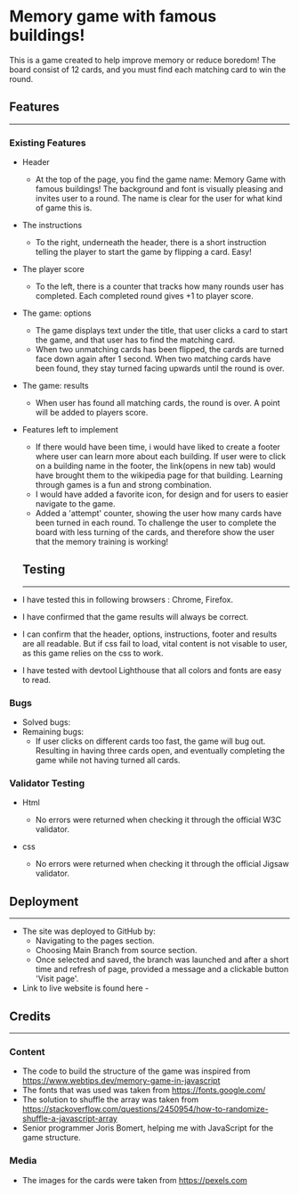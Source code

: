 # Memory game with famous buildings! 

This is a game created to help improve memory or reduce boredom! The board consist of 12 cards, and you must find each matching card to win the round.
## Features
---------------------
### Existing Features
- Header 
    - At the top of the page, you find the game name: Memory Game with famous buildings! The background and font is visually pleasing and invites user to a round. The name is clear for the user for what kind of game this is.  

- The instructions
    - To the right, underneath the header, there is a short instruction telling the player to start the game by flipping a card. Easy!  

- The player score
    - To the left, there is a counter that tracks how many rounds user has completed. Each completed round gives +1 to player score.  

- The game: options
    - The game displays text under the title, that user clicks a card to start the game, and that user has to find the matching card.  
    - When two unmatching cards has been flipped, the cards are turned face down again after 1 second. When two matching cards have been found, they stay turned facing upwards until the round is over.  

- The game: results
    - When user has found all matching cards, the round is over. A point will be added to players score.  

- Features left to implement
    - If there would have been time, i would have liked to create a footer where user can learn more about each building. If user were to click on a building name in the footer, the link(opens in new tab) would have brought them to the wikipedia page for that building. Learning through games is a fun and strong combination. 
    - I would have added a favorite icon, for design and for users to easier navigate to the game. 
    - Added a 'attempt' counter, showing the user how many cards have been turned in each round. To challenge the user to complete the board with less turning of the cards, and therefore show the user that the memory training is working!

    ## Testing 
    ------------
- I have tested this in following browsers : Chrome, Firefox.  

- I have confirmed that the game results will always be correct.  

- I can confirm that the header, options, instructions, footer and results are all readable. But if css fail to load, vital content is not visable to user, as this game relies on the css to work.  

- I have tested with devtool Lighthouse that all colors and fonts are easy to read. 

### Bugs

- Solved bugs: 
- Remaining bugs: 
    - If user clicks on different cards too fast, the game will bug out. Resulting in having three cards open, and eventually completing the game while not having turned all cards. 

### Validator Testing
- Html 
    - No errors were returned when checking it through the official W3C validator.

- css 
    - No errors were returned when checking it through the official Jigsaw validator. 

## Deployment
---------------
- The site was deployed to GitHub by:
    - Navigating to the pages section.
    - Choosing Main Branch from source section.
    - Once selected and saved, the branch was launched and after a short time and refresh of page, provided a message and a clickable button 'Visit page'.
- Link to live website is found here -

## Credits
--------------
### Content
- The code to build the structure of the game was inspired from https://www.webtips.dev/memory-game-in-javascript
- The fonts that was used was taken from  https://fonts.google.com/ 
- The solution to shuffle the array was taken from https://stackoverflow.com/questions/2450954/how-to-randomize-shuffle-a-javascript-array 
- Senior programmer Joris Bomert, helping me with JavaScript for the game structure. 

### Media
- The images for the cards were taken from https://pexels.com 



